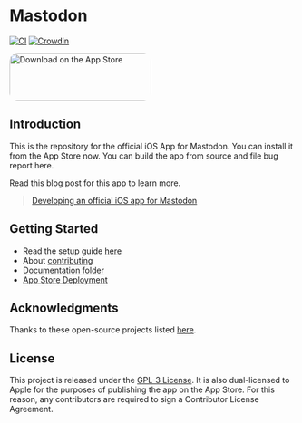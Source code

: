 # Mastodon

[![CI](https://github.com/mastodon/mastodon-ios/actions/workflows/build-only.yml/badge.svg)](https://github.com/mastodon/mastodon-ios/actions/workflows/build-only.yml) [![Crowdin](https://badges.crowdin.net/mastodon-for-ios/localized.svg)](https://crowdin.com/project/mastodon-for-ios)

<a href="https://apps.apple.com/us/app/mastodon-for-iphone/id1571998974?itsct=apps_box_badge&amp;itscg=30200" style="display: inline-block; overflow: hidden; border-top-left-radius: 13px; border-top-right-radius: 13px; border-bottom-right-radius: 13px; border-bottom-left-radius: 13px; width: 250px; height: 83px;"><img src="https://tools.applemediaservices.com/api/badges/download-on-the-app-store/black/en-us?size=250x83&amp;releaseDate=1627603200&h=72b0c8495c2c0af1291efef280c4c2c1" alt="Download on the App Store" style="border-top-left-radius: 13px; border-top-right-radius: 13px; border-bottom-right-radius: 13px; border-bottom-left-radius: 13px; width: 250px; height: 83px;"></a>

## Introduction

This is the repository for the official iOS App for Mastodon. You can install it from the App Store now. You can build the app from source and file bug report here.

Read this blog post for this app to learn more.

> [Developing an official iOS app for Mastodon](https://blog.joinmastodon.org/2021/02/developing-an-official-ios-app-for-mastodon/)

## Getting Started

- Read the setup guide [here](./Documentation/Setup.md)
- About [contributing](./Documentation/CONTRIBUTING.md)
- [Documentation folder](./Documentation/)
- [App Store Deployment](./Documentation/Deployment.md)

## Acknowledgments

Thanks to these open-source projects listed [here](./Documentation/Acknowledgments.md).

## License

This project is released under the [GPL-3 License](./LICENSE). It is also dual-licensed to Apple for the purposes of publishing the app on the App Store. For this reason, any contributors are required to sign a Contributor License Agreement.
